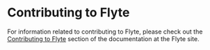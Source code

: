 # Contributing to Flyte

For information related to contributing to Flyte, please check out the [Contributing to Flyte](https://docs.flyte.org/en/latest/community/contribute.html) section of the documentation at the Flyte site.
